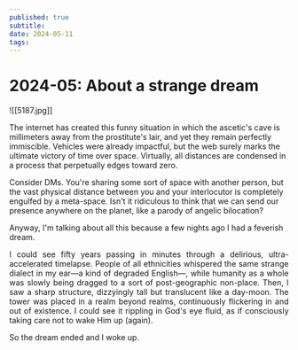 ```yaml
---
published: true
subtitle: 
date: 2024-05-11
tags: 
---
```


#  2024-05: About a strange dream
![[5187.jpg]]

<p align="justify">

The internet has created this funny situation in which the ascetic's cave is millimeters away from the prostitute's lair, and yet they remain perfectly immiscible. Vehicles were already impactful, but the web surely marks the ultimate victory of time over space. Virtually, all distances are condensed in a process that perpetually edges toward zero.

</p>

<p align="justify">

Consider DMs. You're sharing some sort of space with another person, but the vast physical distance between you and your interlocutor is completely engulfed by a meta-space. Isn't it ridiculous to think that we can send our presence anywhere on the planet, like a parody of angelic bilocation?

</p>

<p align="justify">

Anyway, I'm talking about all this because a few nights ago I had a feverish dream. 

</p>

<p align="justify">
I could see fifty years passing in minutes through a delirious, ultra-accelerated timelapse. People of all ethnicities whispered the same strange dialect in my ear—a kind of degraded English—, while humanity as a whole was slowly being dragged to a sort of post-geographic non-place. Then, I saw a sharp structure, dizzyingly tall but translucent like a day-moon. The tower was placed in a realm beyond realms, continuously flickering in and out of existence. I could see it rippling in God's eye fluid, as if consciously taking care not to wake Him up (again).
</p>

So the dream ended and I woke up.
